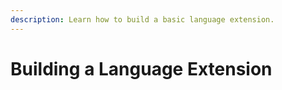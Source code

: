 ```yaml
---
description: Learn how to build a basic language extension.
---
```


# Building a Language Extension


